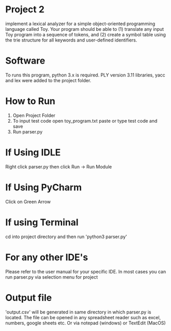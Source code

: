 # Project 2 
implement a lexical analyzer for a simple object-oriented programming language called Toy. Your program should be able to (1) translate any input Toy program into a sequence of tokens, and (2) create a symbol table using the trie structure for all keywords and user-defined identifiers.

# Software
To runs this program, python 3.x is required. PLY version 3.11 libraries, yacc and lex were added to the project folder.

# How to Run
1. Open Project Folder 
2. To input test code open toy_program.txt paste or type test code and save
3. Run parser.py

# If Using IDLE 
Right click parser.py then click Run -> Run Module 

# If Using PyCharm 
Click on Green Arrow

# If using Terminal 
cd into project directory and then run 'python3 parser.py'

# For any other IDE's 
Please refer to the user manual for your specific IDE. In most cases you can run parser.py via selection menu for project 

# Output file 
'output.csv' will be generated in same directory in which parser.py is located. The file can be opened in any spreadsheet reader such as excel, numbers, google sheets etc. Or via notepad (windows) or TextEdit (MacOS) 

